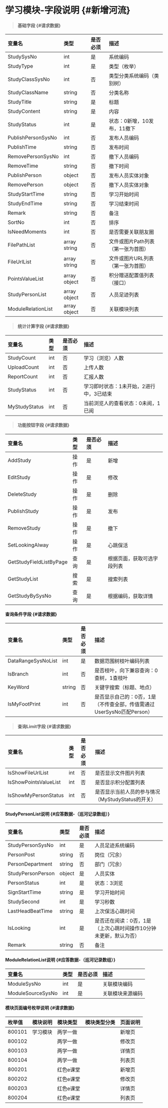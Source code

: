 # 学习模块-字段说明 {#新增河流}

> #### 基础字段 {#请求数据}

| 变量名 | 类型 | 是否必须 | 描述 |
| :--- | :--- | :--- | :--- |
| StudySysNo | int | 是 | 系统编码 |
| StudyType | int | 是 | 类型（枚举） |
| StudyClassSysNo | int | 否 | 类型分类系统编码（类别树） |
| StudyClassName | string | 否 | 分类名称 |
| StudyTitle | string | 是 | 标题 |
| StudyContent | string | 是 | 内容 |
| StudyStatus | int | 是 | 状态：0新增，10发布，11撤下 |
| PublishPersonSysNo | int | 否 | 发布人员编码 |
| PublishTime | string | 否 | 发布时间 |
| RemovePersonSysNo | int | 否 | 撤下人员编码 |
| RemoveTime | string | 否 | 撤下时间 |
| PublishPerson | object | 否 | 发布人员实体对象 |
| RemovePerson | object | 否 | 撤下人员实体对象 |
| StudyStartTime | string | 否 | 学习开始时间 |
| StudyEndTime | string | 否 | 学习结束时间 |
| Remark | string | 否 | 备注 |
| SortNo | int | 否 | 排序 |
| IsNeedMoments | int | 否 | 是否需要关联朋友圈 |
| FilePathList | array string | 否 | 文件或图片Path列表（第一张为首图） |
| FileUrlList | array string | 否 | 文件或图片URL列表（第一张为首图） |
| PointsValueList | array object | 否 | 积分赠送配置值列表（接口） |
| StudyPersonList | array object | 否 | 人员足迹列表 |
| ModuleRelationList | array object | 否 | 关联模块列表 |

> #### 统计计算字段 {#请求数据}

| 变量名 | 类型 | 是否必须 | 描述 |
| :--- | :--- | :--- | :--- |
| StudyCount | int | 否 | 学习（浏览）人数 |
| UploadCount | int | 否 | 上传人数 |
| ReportCount | int | 否 | 汇报人数 |
| StudyStatus | int | 否 | 学习即时状态：1未开始，2进行中，3已结束 |
| MyStudyStatus | int | 否 | 当前浏览人的查看状态：0未阅，1已阅 |

> #### 功能按钮字段 {#请求数据}

| 变量名 | 类型 | 是否必须 | 描述 |
| :--- | :--- | :--- | :--- |
| AddStudy | 操作 | 是 | 新增 |
| EditStudy | 操作 | 是 | 修改 |
| DeleteStudy | 操作 | 是 | 删除 |
| PublishStudy | 操作 | 是 | 发布 |
| RemoveStudy | 操作 | 是 | 撤下 |
| SetLookingAlway | 操作 | 是 | 心跳保活 |
| GetStudyFieldListByPage | 查询 | 是 | 根据页面，获取可选字段列表 |
| GetStudyList | 搜索 | 是 | 搜索列表 |
| GetStudyBySysNo | 查询 | 是 | 根据编码，获取详情 |

#### 查询条件字段 {#请求数据}

| 变量名 | 类型 | 是否必须 | 描述 |
| :--- | :--- | :--- | :--- |
| DataRangeSysNoList | int | 是 | 数据范围树枝叶编码列表 |
| IsBranch | int | 否 | 是否枝叶，向下兼容查询：0查树，1查枝叶 |
| KeyWord | string | 否 | 关键字搜索（标题、地点） |
| IsMyFootPrint | int | 否 | 是否显示自己的：0否，1是（不传查全部，传值需通过UserSysNo匹配Person） |

> #### 查询Limit字段 {#请求数据}

| 变量名 | 类型 | 是否必须 | 描述 |
| :--- | :--- | :--- | :--- |
| IsShowFileUrlList | int | 否 | 是否显示文件图片列表 |
| IsShowPointsValueList | int | 否 | 是否显示积分配置列表 |
| IsShowMyPersonStatus | int | 否 | 是否显示当前人员的参与情况（MyStudyStatus的开关） |

#### StudyPersonList说明 {#应答数据-（巡河记录数组）}

| 变量名 | 类型 | 是否必须 | 描述 |
| :--- | :--- | :--- | :--- |
| StudyPersonSysNo | int | 是 | 人员足迹系统编码 |
| PersonPost | string | 否 | 岗位（冗余） |
| PersonDepartment | string | 否 | 部门（冗余） |
| StudyPersonPerson | object | 是 | 人员实体 |
| PersonStatus | int | 是 | 状态：3浏览 |
| SignStartTime | string | 是 | 学习开始时间 |
| StudySecond | int | 是 | 学习秒数 |
| LastHeadBeatTime | string | 是 | 上次保活心跳时间 |
| IsLooking | int | 是 | 是否还在阅读：0否，1是（上次心跳时间操作10分钟未更新，默认为否） |
| Remark | string | 否 | 备注 |

#### ModuleRelationList说明 {#应答数据-（巡河记录数组）}

| 变量名 | 类型 | 是否必须 | 描述 |
| :--- | :--- | :--- | :--- |
| ModuleSysNo | int | 是 | 关联模块编码 |
| ModuleSourceSysNo | int | 是 | 关联模块来源编码 |

#### 模块页面编号枚举说明 {#请求数据}

| 枚举值 | 模块说明 | 模块类型 | 模块类型分类 | 页面说明 |
| :--- | :--- | :--- | :--- | :--- |
| 800101 | 学习模块 | 两学一做 |  | 新增页 |
| 800102 |  | 两学一做 |  | 修改页 |
| 800103 |  | 两学一做 |  | 详情页 |
| 800104 |  | 两学一做 |  | 列表页 |
| 800201 |  | 红色e课堂 |  | 新增页 |
| 800202 |  | 红色e课堂 |  | 修改页 |
| 800203 |  | 红色e课堂 |  | 详情页 |
| 800204 |  | 红色e课堂 |  | 列表页 |



